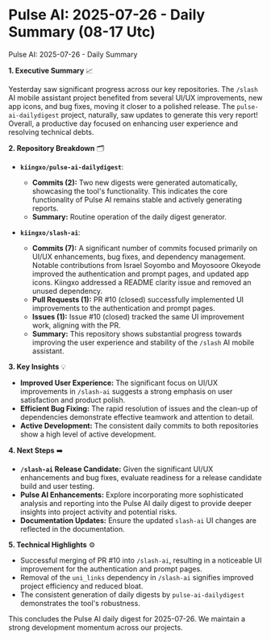 # Pulse AI: 2025-07-26 - Daily Summary (08-17 Utc)

Pulse AI: 2025-07-26 - Daily Summary

**1. Executive Summary** 📈

Yesterday saw significant progress across our key repositories.  The `/slash` AI mobile assistant project benefited from several UI/UX improvements,  new app icons, and bug fixes, moving it closer to a polished release.  The `pulse-ai-dailydigest` project, naturally, saw updates to generate this very report!  Overall, a productive day focused on enhancing user experience and resolving technical debts.


**2. Repository Breakdown** 🗂️

* **`kiingxo/pulse-ai-dailydigest`**:

    * **Commits (2):** Two new digests were generated automatically, showcasing the tool's functionality.  This indicates the core functionality of Pulse AI remains stable and actively generating reports.
    * **Summary:**  Routine operation of the daily digest generator.

* **`kiingxo/slash-ai`**:

    * **Commits (7):**  A significant number of commits focused primarily on UI/UX enhancements, bug fixes, and dependency management.  Notable contributions from Israel Soyombo and Moyosoore Okeyode improved the authentication and prompt pages, and updated app icons.  Kiingxo addressed a README clarity issue and removed an unused dependency.
    * **Pull Requests (1):** PR #10 (closed) successfully implemented UI improvements to the authentication and prompt pages.
    * **Issues (1):** Issue #10 (closed) tracked the same UI improvement work, aligning with the PR.
    * **Summary:** This repository shows substantial progress towards improving the user experience and stability of the `/slash` AI mobile assistant.


**3. Key Insights** 💡

* **Improved User Experience:** The significant focus on UI/UX improvements in `/slash-ai` suggests a strong emphasis on user satisfaction and product polish.
* **Efficient Bug Fixing:** The rapid resolution of issues and the clean-up of dependencies demonstrate effective teamwork and attention to detail.
* **Active Development:** The consistent daily commits to both repositories show a high level of active development.

**4. Next Steps** ➡️

* **`/slash-ai` Release Candidate:** Given the significant UI/UX enhancements and bug fixes, evaluate readiness for a release candidate build and user testing.
* **Pulse AI Enhancements:** Explore incorporating more sophisticated analysis and reporting into the Pulse AI daily digest to provide deeper insights into project activity and potential risks.
* **Documentation Updates:** Ensure the updated `slash-ai` UI changes are reflected in the documentation.

**5. Technical Highlights** ⚙️

* Successful merging of PR #10 into `/slash-ai`, resulting in a noticeable UI improvement for the authentication and prompt pages.
* Removal of the `uni_links` dependency in `/slash-ai` signifies improved project efficiency and reduced bloat.
* The consistent generation of daily digests by `pulse-ai-dailydigest` demonstrates the tool's robustness.


This concludes the Pulse AI daily digest for 2025-07-26.  We maintain a strong development momentum across our projects.
